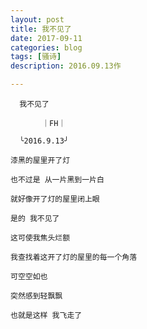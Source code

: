 ```yaml
---
layout: post
title: 我不见了
date: 2017-09-11
categories: blog
tags: [骚诗]
description: 2016.09.13作

---
```



      我不见了

           ｜FH｜
      
      ╰2016.9.13╯
    
    漆黑的屋里开了灯
    
    也不过是 从一片黑到一片白
    
    就好像开了灯的屋里闭上眼
    
    是的 我不见了
    
    这可使我焦头烂额
    
    我查找着这开了灯的屋里的每一个角落
    
    可空空如也
    
    突然感到轻飘飘
    
    也就是这样 我飞走了

